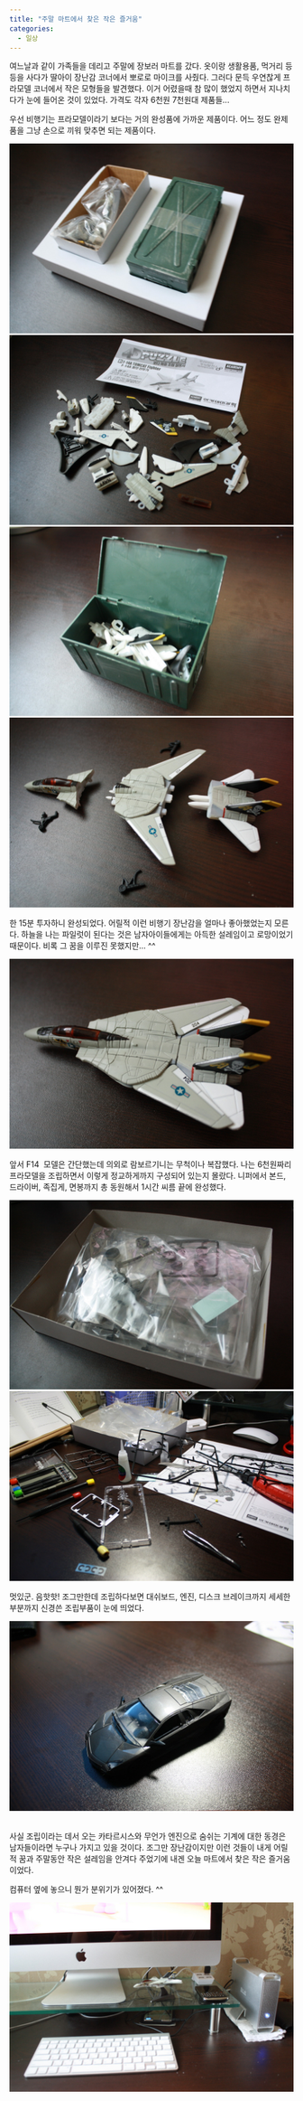```yaml
---
title: "주말 마트에서 찾은 작은 즐거움"
categories:
  - 일상
---
```


여느날과 같이 가족들을 데리고 주말에 장보러 마트를 갔다. 옷이랑 생활용품, 먹거리 등등을 사다가 딸아이 장난감 코너에서 뽀로로 마이크를 사줬다. 그러다 문득 우연찮게 프라모델 코너에서 작은 모형들을 발견했다. 이거 어렸을때 참 많이 했었지 하면서 지나치다가 눈에 들어온 것이 있었다. 가격도 각자 6천원 7천원대 제품들...  
  
우선 비행기는 프라모델이라기 보다는 거의 완성품에 가까운 제품이다. 어느 정도 완제품을 그냥 손으로 끼워 맞추면 되는 제품이다.  

![](/assets/images/posts/2011/06/cfile2-uf-151ad2384df488e92aa3a6.jpg)
![](/assets/images/posts/2011/06/cfile23-uf-131ad2384df488f52b2c3b.jpg)
![](/assets/images/posts/2011/06/cfile8-uf-171ad2384df488fb2c519d.jpg)
![](/assets/images/posts/2011/06/cfile3-uf-201ed9354df4897b1cd2fb.jpg)

한 15분 투자하니 완성되었다. 어릴적 이런 비행기 장난감을 얼마나 좋아했었는지 모른다. 하늘을 나는 파일럿이 된다는 것은 남자아이들에게는 아득한 설레임이고 로망이었기 때문이다. 비록 그 꿈을 이루진 못했지만... ^^  
  
![](/assets/images/posts/2011/06/cfile7-uf-121ed9354df489881dc44e.jpg)  
  
앞서 F14  모델은 간단했는데 의외로 람보르기니는 무척이나 복잡했다. 나는 6천원짜리 프라모델을 조립하면서 이렇게 정교하게까지 구성되어 있는지 몰랐다. 니퍼에서 본드, 드라이버, 족집게, 면봉까지 총 동원해서 1시간 씨름 끝에 완성했다.  
  
![](/assets/images/posts/2011/06/cfile6-uf-1363084e4df48b663178b0.jpg)
![](/assets/images/posts/2011/06/cfile30-uf-1763084e4df48b6c32d438.jpg)

멋있군. 음핫핫! 조그만한데 조립하다보면 대쉬보드, 엔진, 디스크 브레이크까지 세세한 부분까지 신경쓴 조립부품이 눈에 띄었다.  
  
![](/assets/images/posts/2011/06/cfile23-uf-1263084e4df48b7233adf5.jpg)   
  
사실 조립이라는 데서 오는 카타르시스와 무언가 엔진으로 숨쉬는 기계에 대한 동경은 남자들이라면 누구나 가지고 있을 것이다. 조그만 장난감이지만 이런 것들이 내게 어릴적 꿈과 주말동안 작은 설레임을 안겨다 주었기에 내겐 오늘 마트에서 찾은 작은 즐거움이었다.  
  
컴퓨터 옆에 놓으니 뭔가 분위기가 있어졌다. ^^  

![](/assets/images/posts/2011/06/cfile23-uf-146648334df48d2d051289.jpg)
